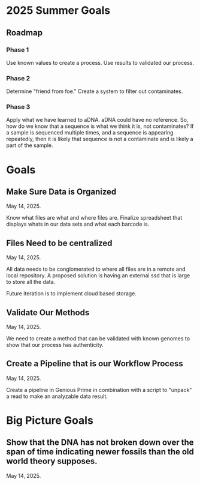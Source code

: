# 2025 Summer Goals

## Roadmap
### Phase 1
Use known values to create a process. Use results to validated
our process.

### Phase 2
Determine "friend from foe." Create a system to filter out
contaminates.

### Phase 3
Apply what we have learned to aDNA. aDNA could have no reference.
So, how do we know that a sequence is what we think it is, not contaminates?
If a sample is sequenced multiple times, and a sequence is
appearing repeatedly, then it is likely that sequence is not a
contaminate and is likely a part of the sample.

# Goals
## Make Sure Data is Organized
May 14, 2025.

Know what files are what and where files are.
Finalize spreadsheet that displays whats in our data sets
and what each barcode is.

## Files Need to be centralized
May 14, 2025.

All data needs to be conglomerated to where all files
are in a remote and local repository. A proposed solution
is having an external ssd that is large to store all the data.

Future iteration is to implement cloud based storage.

## Validate Our Methods
May 14, 2025.

We need to create a method that can be validated with known
genomes to show that our process has authenticity.

## Create a Pipeline that is our Workflow Process
May 14, 2025.

Create a pipeline in Genious Prime in combination with
a script to "unpack" a read to make an analyzable data result.

# Big Picture Goals

## Show that the DNA has not broken down over the span of time indicating newer fossils than the old world theory supposes.
May 14, 2025.
